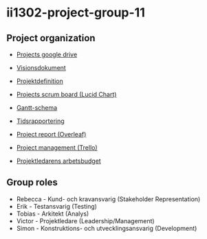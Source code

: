 # ii1302-project-group-11

## Project organization
* [Projects google drive](https://drive.google.com/drive/folders/1FDVh_doKeA4IvxdnGkqEcnKWvYuFVZWc)

* [Visionsdokument](https://docs.google.com/document/d/16j7sAd0S5DCyrPaXUoypC3RbubP34Zse/edit#)

* [Projektdefinition](https://docs.google.com/document/d/1hYzJfG2TJRPiFetyi8GmUxY5aibX-gGC/edit)

* [Projects scrum board (Lucid Chart)](https://lucid.app/lucidchart/20c7f397-3ab9-442d-a072-c31e48fc0a3a/edit)
 
* [Gantt-schema](https://docs.google.com/spreadsheets/d/12thC9ZnBK4O3OhtW8BYUhSf-UmhxJAaR/edit#gid=1743453955)

* [Tidsrapportering](https://docs.google.com/spreadsheets/d/1vp7Q_OOhjo7qu1nwA-SIR7RZV6bkVj3-MUISByqeyK8/edit#gid=891955315)

* [Project report (Overleaf)](https://www.overleaf.com/project/605b031f821ced27615a78f7)

* [Project management (Trello)](https://trello.com/b/ZrHh8m4k/project-management)

* [Projektledarens arbetsbudget](https://docs.google.com/spreadsheets/d/1KJXc2SJbVL4yNhpq5sEKXx0G6GZ10QzaZ1p8KwPPH6U/edit#gid=0)


## Group roles
* Rebecca - Kund- och kravansvarig (Stakeholder Representation)
* Erik - Testansvarig (Testing) 
* Tobias -  Arkitekt (Analys)
* Victor - Projektledare (Leadership/Management)
* Simon - Konstruktions- och utvecklingsansvarig (Development) 
